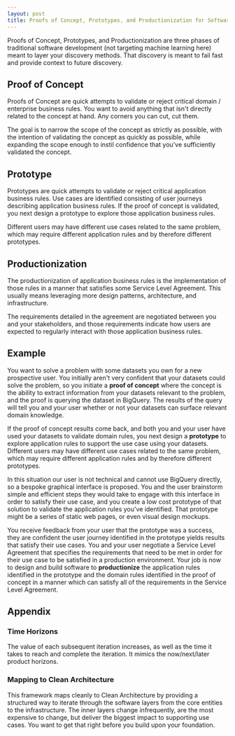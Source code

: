 ```yaml
---
layout: post
title: Proofs of Concept, Prototypes, and Productionization for Software Development
---
```


<div class="subtitle">
Proofs of Concept, Prototypes, and Productionization are three phases of traditional software development (not targeting machine learning here) meant to layer your discovery methods. That discovery is meant to fail fast and provide context to future discovery.
</div>

## Proof of Concept

Proofs of Concept are quick attempts to validate or reject critical domain / enterprise business rules. You want to avoid anything that isn't directly related to the concept at hand. Any corners you can cut, cut them.

The goal is to narrow the scope of the concept as strictly as possible, with the intention of validating the concept as quickly as possible, while expanding the scope enough to instil confidence that you've sufficiently validated the concept.

## Prototype

Prototypes are quick attempts to validate or reject critical application business rules. Use cases are identified consisting of user journeys describing application business rules. If the proof of concept is validated, you next design a prototype to explore those application business rules.

Different users may have different use cases related to the same problem, which may require different application rules and by therefore different prototypes.

## Productionization

The productionization of application business rules is the implementation of those rules in a manner that satisfies some Service Level Agreement. This usually means leveraging more design patterns, architecture, and infrastructure.

The requirements detailed in the agreement are negotiated between you and your stakeholders, and those requirements indicate how users are expected to regularly interact with those application business rules.

## Example

You want to solve a problem with some datasets you own for a new prospective user. You initially aren't very confident that your datasets could solve the problem, so you initiate a **proof of concept** where the concept is the ability to extract information from your datasets relevant to the problem, and the proof is querying the dataset in BigQuery. The results of the query will tell you and your user whether or not your datasets can surface relevant domain knowledge.

If the proof of concept results come back, and both you and your user have used your datasets to validate domain rules, you next design a **prototype** to explore application rules to support the use case using your datasets. Different users may have different use cases related to the same problem, which may require different application rules and by therefore different prototypes.

In this situation our user is not technical and cannot use BigQuery directly, so a bespoke graphical interface is proposed. You and the user brainstorm simple and efficient steps they would take to engage with this interface in order to satisfy their use case, and you create a low cost prototype of that solution to validate the application rules you've identified. That prototype might be a series of static web pages, or even visual design mockups.

You receive feedback from your user that the prototype was a success, they are confident the user journey identified in the prototype yields results that satisfy their use cases. You and your user negotiate a Service Level Agreement that specifies the requirements that need to be met in order for their use case to be satisfied in a production environment. Your job is now to design and build software to **productionize** the application rules identified in the prototype and the domain rules identified in the proof of concept in a manner which can satisfy all of the requirements in the Service Level Agreement.

## Appendix

### Time Horizons

The value of each subsequent iteration increases, as well as the time it takes to reach and complete the iteration. It mimics the now/next/later product horizons.


### Mapping to Clean Architecture

This framework maps cleanly to Clean Architecture by providing a structured way to iterate through the software layers from the core entities to the infrastructure. The inner layers change infrequently, are the most expensive to change, but deliver the biggest impact to supporting use cases. You want to get that right before you build upon your foundation.